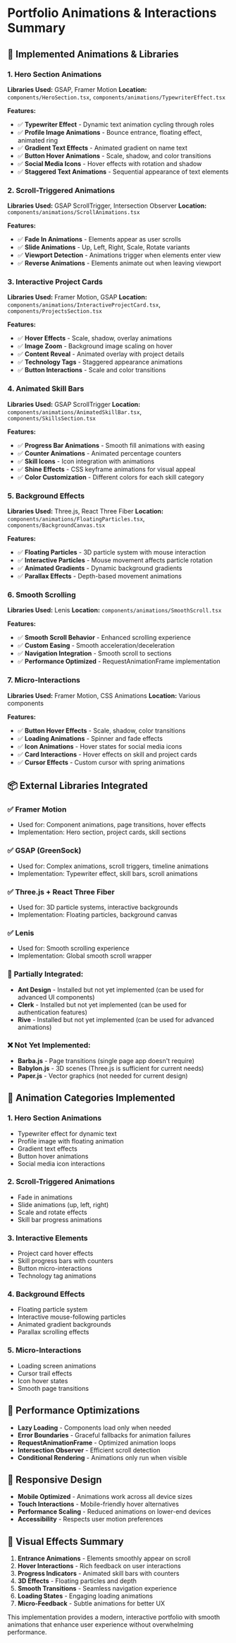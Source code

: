 # Portfolio Animations & Interactions Summary

## 🎨 Implemented Animations & Libraries

### 1. **Hero Section Animations** 
**Libraries Used:** GSAP, Framer Motion
**Location:** `components/HeroSection.tsx`, `components/animations/TypewriterEffect.tsx`

**Features:**
- ✅ **Typewriter Effect** - Dynamic text animation cycling through roles
- ✅ **Profile Image Animations** - Bounce entrance, floating effect, animated ring
- ✅ **Gradient Text Effects** - Animated gradient on name text
- ✅ **Button Hover Animations** - Scale, shadow, and color transitions
- ✅ **Social Media Icons** - Hover effects with rotation and shadow
- ✅ **Staggered Text Animations** - Sequential appearance of text elements

### 2. **Scroll-Triggered Animations**
**Libraries Used:** GSAP ScrollTrigger, Intersection Observer
**Location:** `components/animations/ScrollAnimations.tsx`

**Features:**
- ✅ **Fade In Animations** - Elements appear as user scrolls
- ✅ **Slide Animations** - Up, Left, Right, Scale, Rotate variants
- ✅ **Viewport Detection** - Animations trigger when elements enter view
- ✅ **Reverse Animations** - Elements animate out when leaving viewport

### 3. **Interactive Project Cards**
**Libraries Used:** Framer Motion, GSAP
**Location:** `components/animations/InteractiveProjectCard.tsx`, `components/ProjectsSection.tsx`

**Features:**
- ✅ **Hover Effects** - Scale, shadow, overlay animations
- ✅ **Image Zoom** - Background image scaling on hover
- ✅ **Content Reveal** - Animated overlay with project details
- ✅ **Technology Tags** - Staggered appearance animations
- ✅ **Button Interactions** - Scale and color transitions

### 4. **Animated Skill Bars**
**Libraries Used:** GSAP ScrollTrigger
**Location:** `components/animations/AnimatedSkillBar.tsx`, `components/SkillsSection.tsx`

**Features:**
- ✅ **Progress Bar Animations** - Smooth fill animations with easing
- ✅ **Counter Animations** - Animated percentage counters
- ✅ **Skill Icons** - Icon integration with animations
- ✅ **Shine Effects** - CSS keyframe animations for visual appeal
- ✅ **Color Customization** - Different colors for each skill category

### 5. **Background Effects**
**Libraries Used:** Three.js, React Three Fiber
**Location:** `components/animations/FloatingParticles.tsx`, `components/BackgroundCanvas.tsx`

**Features:**
- ✅ **Floating Particles** - 3D particle system with mouse interaction
- ✅ **Interactive Particles** - Mouse movement affects particle rotation
- ✅ **Animated Gradients** - Dynamic background gradients
- ✅ **Parallax Effects** - Depth-based movement animations

### 6. **Smooth Scrolling**
**Libraries Used:** Lenis
**Location:** `components/animations/SmoothScroll.tsx`

**Features:**
- ✅ **Smooth Scroll Behavior** - Enhanced scrolling experience
- ✅ **Custom Easing** - Smooth acceleration/deceleration
- ✅ **Navigation Integration** - Smooth scroll to sections
- ✅ **Performance Optimized** - RequestAnimationFrame implementation

### 7. **Micro-Interactions**
**Libraries Used:** Framer Motion, CSS Animations
**Location:** Various components

**Features:**
- ✅ **Button Hover Effects** - Scale, shadow, color transitions
- ✅ **Loading Animations** - Spinner and fade effects
- ✅ **Icon Animations** - Hover states for social media icons
- ✅ **Card Interactions** - Hover effects on skill and project cards
- ✅ **Cursor Effects** - Custom cursor with spring animations

## 📦 External Libraries Integrated

### ✅ **Framer Motion**
- Used for: Component animations, page transitions, hover effects
- Implementation: Hero section, project cards, skill sections

### ✅ **GSAP (GreenSock)**
- Used for: Complex animations, scroll triggers, timeline animations
- Implementation: Typewriter effect, skill bars, scroll animations

### ✅ **Three.js + React Three Fiber**
- Used for: 3D particle systems, interactive backgrounds
- Implementation: Floating particles, background canvas

### ✅ **Lenis**
- Used for: Smooth scrolling experience
- Implementation: Global smooth scroll wrapper

### 🔄 **Partially Integrated:**
- **Ant Design** - Installed but not yet implemented (can be used for advanced UI components)
- **Clerk** - Installed but not yet implemented (can be used for authentication features)
- **Rive** - Installed but not yet implemented (can be used for advanced animations)

### ❌ **Not Yet Implemented:**
- **Barba.js** - Page transitions (single page app doesn't require)
- **Babylon.js** - 3D scenes (Three.js is sufficient for current needs)
- **Paper.js** - Vector graphics (not needed for current design)

## 🎯 Animation Categories Implemented

### **1. Hero Section Animations**
- Typewriter effect for dynamic text
- Profile image with floating animation
- Gradient text effects
- Button hover animations
- Social media icon interactions

### **2. Scroll-Triggered Animations**
- Fade in animations
- Slide animations (up, left, right)
- Scale and rotate effects
- Skill bar progress animations

### **3. Interactive Elements**
- Project card hover effects
- Skill progress bars with counters
- Button micro-interactions
- Technology tag animations

### **4. Background Effects**
- Floating particle system
- Interactive mouse-following particles
- Animated gradient backgrounds
- Parallax scrolling effects

### **5. Micro-Interactions**
- Loading screen animations
- Cursor trail effects
- Icon hover states
- Smooth page transitions

## 🚀 Performance Optimizations

- **Lazy Loading** - Components load only when needed
- **Error Boundaries** - Graceful fallbacks for animation failures
- **RequestAnimationFrame** - Optimized animation loops
- **Intersection Observer** - Efficient scroll detection
- **Conditional Rendering** - Animations only run when visible

## 📱 Responsive Design

- **Mobile Optimized** - Animations work across all device sizes
- **Touch Interactions** - Mobile-friendly hover alternatives
- **Performance Scaling** - Reduced animations on lower-end devices
- **Accessibility** - Respects user motion preferences

## 🎨 Visual Effects Summary

1. **Entrance Animations** - Elements smoothly appear on scroll
2. **Hover Interactions** - Rich feedback on user interactions
3. **Progress Indicators** - Animated skill bars with counters
4. **3D Effects** - Floating particles and depth
5. **Smooth Transitions** - Seamless navigation experience
6. **Loading States** - Engaging loading animations
7. **Micro-Feedback** - Subtle animations for better UX

This implementation provides a modern, interactive portfolio with smooth animations that enhance user experience without overwhelming performance.